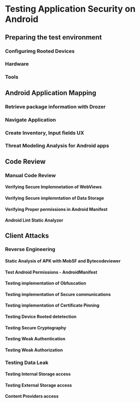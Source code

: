 # Testing Application Security on Android

## Preparing the test environment
### Configurimg  Rooted Devices
### Hardware
### Tools

## Android Application Mapping
### Retrieve package information with Drozer
### Navigate Application
### Create Inventory, Input fields UX
### Threat Modeling Analysis for Android apps

## Code Review
### Manual Code Review
#### Verifying Secure Implemnetation of WebViews
#### Verifying Secure implemntation of Data Storage
#### Verifying Proper permissions in Android Manifest
#### Android Lint Static Analyzer

## Client Attacks
### Reverse Engineering
#### Static Analysis of APK with MobSF and Bytecodeviewer
#### Test Android Permissions - AndroidManifest
#### Testing implementation of Obfuscation
#### Testing implementation of Secure communications
#### Testing implementation of Certificate Pinning
#### Testing Device Rooted detetection
#### Testing Secure Cryptography
#### Testing Weak Authentication
#### Testing Weak Authorization

### Testing Data Leak
#### Testing Internal Storage access 
#### Testing External Storage access
#### Content Providers access
